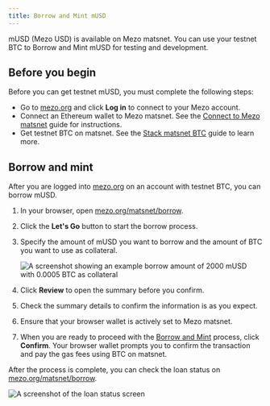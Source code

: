 ```yaml
---
title: Borrow and Mint mUSD
---
```


mUSD (Mezo USD) is available on Mezo matsnet. You can use your testnet BTC to Borrow and Mint mUSD for testing and development.

## Before you begin

Before you can get testnet mUSD, you must complete the following steps:

- Go to [mezo.org](https://mezo.org/) and click **Log in** to connect to your Mezo account.
- Connect an Ethereum wallet to Mezo matsnet. See the [Connect to Mezo matsnet](/docs/users/getting-started/mezo-matsnet-alpha-testnet/connect-to-mezo-matsnet#connect-your-browser-wallet) guide for instructions.
- Get testnet BTC on matsnet. See the [Stack matsnet BTC](/docs/users/getting-started/mezo-matsnet-alpha-testnet/stack-matsnet-btc) guide to learn more.

## Borrow and mint

After you are logged into [mezo.org](https://mezo.org/) on an account with testnet BTC, you can borrow mUSD.

1. In your browser, open [mezo.org/matsnet/borrow](https://mezo.org/matsnet/borrow).

1. Click the **Let's Go** button to start the borrow process. 

1. Specify the amount of mUSD you want to borrow and the amount of BTC you want to use as collateral.

    ![A screenshot showing an example borrow amount of 2000 mUSD with 0.0005 BTC as collateral](/docs/images/musd/musd-borrow-amounts.avif)

1. Click **Review** to open the summary before you confirm.

1. Check the summary details to confirm the information is as you expect.

1. Ensure that your browser wallet is actively set to Mezo matsnet.

1. When you are ready to proceed with the [Borrow and Mint](/docs/users/musd/mint-musd) process, click **Confirm**. Your browser wallet prompts you to confirm the transaction and pay the gas fees using BTC on matsnet.

After the process is complete, you can check the loan status on [mezo.org/matsnet/borrow](https://mezo.org/matsnet/borrow).

![A screenshot of the loan status screen](/docs/images/musd/musd-loan-status.avif)